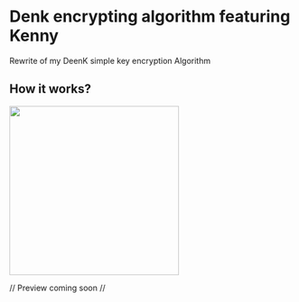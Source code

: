 # Denk encrypting algorithm featuring Kenny 

Rewrite of my DeenK simple key encryption Algorithm

## How it works?

<img src="https://cdn.pixabay.com/photo/2012/04/05/00/27/lime-25314_960_720.png" width= "300">

// Preview coming soon //
